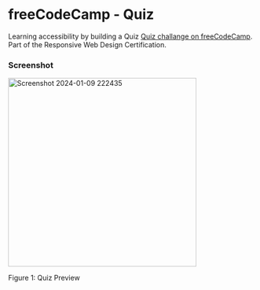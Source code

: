 # freeCodeCamp - Quiz

Learning accessibility by building a Quiz [Quiz challange on freeCodeCamp](https://www.freecodecamp.org/learn/2022/responsive-web-design/learn-accessibility-by-building-a-quiz/step-1). Part of the Responsive Web Design Certification.

### Screenshot

<img width="383" alt="Screenshot 2024-01-09 222435" src="https://github.com/gab-holik/freeCodeCamp---Quiz/assets/97192580/7ded6fca-79e6-4b78-a3ef-6e5638ef3d9f">

Figure 1: Quiz Preview
